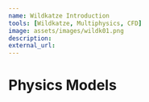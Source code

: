 ```yaml
---
name: Wildkatze Introduction
tools: [Wildkatze, Multiphysics, CFD]
image: assets/images/wildk01.png
description: 
external_url: 
---
```



# Physics Models
